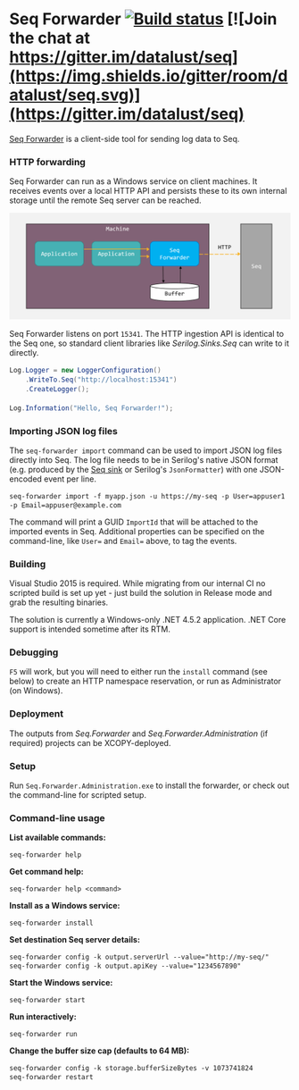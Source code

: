 # Seq Forwarder [![Build status](https://ci.appveyor.com/api/projects/status/qdvdn50xqwi43jkm/branch/master?svg=true)](https://ci.appveyor.com/project/seqlogs/seq-forwarder/branch/master) [![Join the chat at https://gitter.im/datalust/seq](https://img.shields.io/gitter/room/datalust/seq.svg)](https://gitter.im/datalust/seq)

[Seq Forwarder](http://blog.getseq.net/help-us-test-seq-forwarder/) is a client-side tool for sending log data to Seq.

### HTTP forwarding

Seq Forwarder can run as a Windows service on client machines. It receives events over a local HTTP
API and persists these to its own internal storage until the remote Seq server can be reached.

![Seq Forwarder](https://raw.githubusercontent.com/nblumhardt/images/master/seq-forwarder-schematic.png)

Seq Forwarder listens on port `15341`. The HTTP ingestion API is identical to
the Seq one, so standard client libraries like _Serilog.Sinks.Seq_ can write to
it directly.

```csharp
Log.Logger = new LoggerConfiguration()  
    .WriteTo.Seq("http://localhost:15341")
    .CreateLogger();

Log.Information("Hello, Seq Forwarder!");  
```

### Importing JSON log files

The `seq-forwarder import` command can be used to import JSON log files directly into Seq. The log file needs to 
be in Serilog's native JSON format (e.g. produced by the [Seq sink](https://github.com/serilog/serilog-sinks-seq) or
Serilog's `JsonFormatter`) with one JSON-encoded event per line.

```
seq-forwarder import -f myapp.json -u https://my-seq -p User=appuser1 -p Email=appuser@example.com
```

The command will print a GUID `ImportId` that will be attached to the imported events in Seq. Additional properties
can be specified on the command-line, like `User=` and `Email=` above, to tag the events.

### Building

Visual Studio 2015 is required. While migrating from our internal CI no scripted build is set up yet - just build
the solution in Release mode and grab the resulting binaries.

The solution is currently a Windows-only .NET 4.5.2 application. .NET Core support is intended sometime after its RTM.

### Debugging

`F5` will work, but you will need to either run the `install` command (see below) to create an HTTP namespace
reservation, or run as Administrator (on Windows).

### Deployment

The outputs from _Seq.Forwarder_ and _Seq.Forwarder.Administration_ (if required) projects can be XCOPY-deployed.

### Setup

Run `Seq.Forwarder.Administration.exe` to install the forwarder, or check out the command-line for scripted setup.

### Command-line usage

**List available commands:**

```
seq-forwarder help
```

**Get command help:**

```
seq-forwarder help <command>
```

**Install as a Windows service:**

```
seq-forwarder install
```

**Set destination Seq server details:**

```
seq-forwarder config -k output.serverUrl --value="http://my-seq/"
seq-forwarder config -k output.apiKey --value="1234567890"
```

**Start the Windows service:**

```
seq-forwarder start
```

**Run interactively:**

```
seq-forwarder run
```

**Change the buffer size cap (defaults to 64 MB):**

```
seq-forwarder config -k storage.bufferSizeBytes -v 1073741824  
seq-forwarder restart  
```

